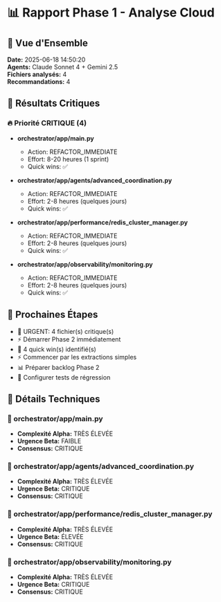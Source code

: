 # 📊 Rapport Phase 1 - Analyse Cloud

## 🎯 Vue d'Ensemble

**Date:** 2025-06-18 14:50:20  
**Agents:** Claude Sonnet 4 + Gemini 2.5  
**Fichiers analysés:** 4  
**Recommandations:** 4

## 🚨 Résultats Critiques


### 🔥 Priorité CRITIQUE (4)

- **orchestrator/app/main.py**
  - Action: REFACTOR_IMMEDIATE
  - Effort: 8-20 heures (1 sprint)
  - Quick wins: ✅

- **orchestrator/app/agents/advanced_coordination.py**
  - Action: REFACTOR_IMMEDIATE
  - Effort: 2-8 heures (quelques jours)
  - Quick wins: ✅

- **orchestrator/app/performance/redis_cluster_manager.py**
  - Action: REFACTOR_IMMEDIATE
  - Effort: 2-8 heures (quelques jours)
  - Quick wins: ✅

- **orchestrator/app/observability/monitoring.py**
  - Action: REFACTOR_IMMEDIATE
  - Effort: 2-8 heures (quelques jours)
  - Quick wins: ✅


## 🎯 Prochaines Étapes

- 🚨 URGENT: 4 fichier(s) critique(s)
- ⚡ Démarrer Phase 2 immédiatement
- 🎯 4 quick win(s) identifié(s)
- ⚡ Commencer par les extractions simples
- 📊 Préparer backlog Phase 2
- 🧪 Configurer tests de régression

## 🔧 Détails Techniques

### 📁 orchestrator/app/main.py

- **Complexité Alpha:** TRÈS ÉLEVÉE
- **Urgence Beta:** FAIBLE
- **Consensus:** CRITIQUE

### 📁 orchestrator/app/agents/advanced_coordination.py

- **Complexité Alpha:** TRÈS ÉLEVÉE
- **Urgence Beta:** CRITIQUE
- **Consensus:** CRITIQUE

### 📁 orchestrator/app/performance/redis_cluster_manager.py

- **Complexité Alpha:** TRÈS ÉLEVÉE
- **Urgence Beta:** ÉLEVÉE
- **Consensus:** CRITIQUE

### 📁 orchestrator/app/observability/monitoring.py

- **Complexité Alpha:** TRÈS ÉLEVÉE
- **Urgence Beta:** CRITIQUE
- **Consensus:** CRITIQUE

